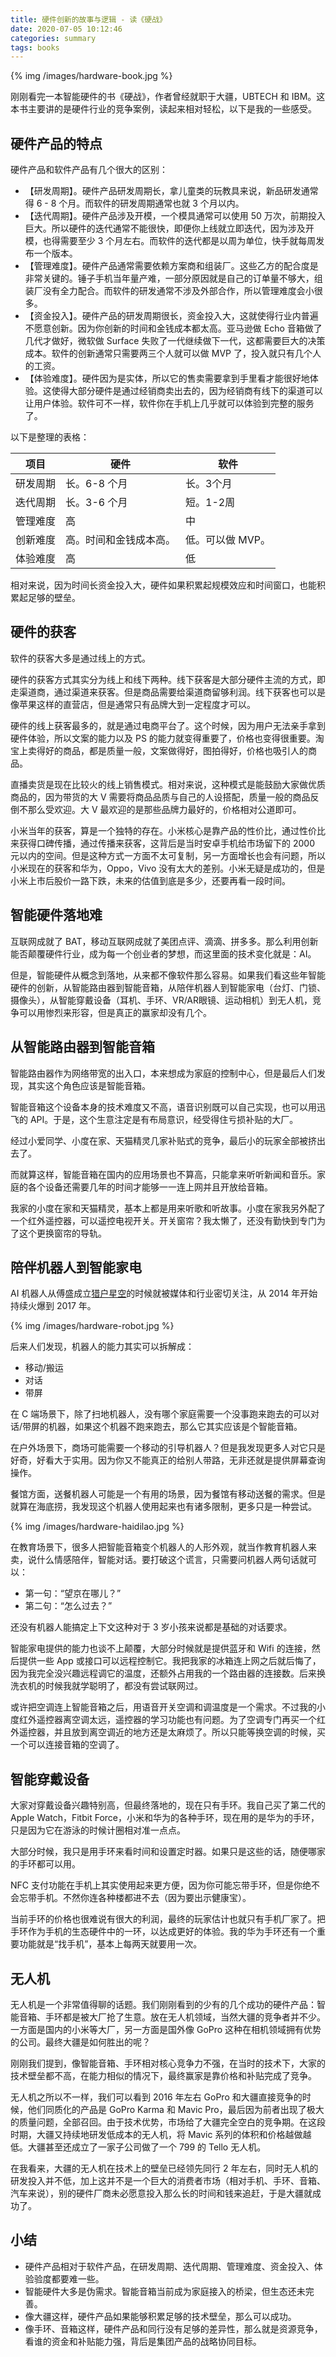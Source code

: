 ```yaml
---
title: 硬件创新的故事与逻辑 - 读《硬战》
date: 2020-07-05 10:12:46
categories: summary
tags: books
---
```


{% img /images/hardware-book.jpg %}

刚刚看完一本智能硬件的书《硬战》，作者曾经就职于大疆，UBTECH 和 IBM。这本书主要讲的是硬件行业的竞争案例，读起来相对轻松，以下是我的一些感受。

## 硬件产品的特点

硬件产品和软件产品有几个很大的区别：

 * 【研发周期】。硬件产品研发周期长，拿儿童类的玩教具来说，新品研发通常得 6 - 8 个月。而软件的研发周期通常也就 3 个月以内。
 * 【迭代周期】。硬件产品涉及开模，一个模具通常可以使用 50 万次，前期投入巨大。所以硬件的迭代通常不能很快，即便你上线就立即迭代，因为涉及开模，也得需要至少 3 个月左右。而软件的迭代都是以周为单位，快手就每周发布一个版本。
 * 【管理难度】。硬件产品通常需要依赖方案商和组装厂。这些乙方的配合度是非常关键的。锤子手机当年量产难，一部分原因就是自己的订单量不够大，组装厂没有全力配合。而软件的研发通常不涉及外部合作，所以管理难度会小很多。
 * 【资金投入】。硬件产品的研发周期很长，资金投入大，这就使得行业内普遍不愿意创新。因为你创新的时间和金钱成本都太高。亚马逊做 Echo 音箱做了几代才做好，微软做 Surface 失败了一代继续做下一代，这都需要巨大的决策成本。软件的创新通常只需要两三个人就可以做 MVP 了，投入就只有几个人的工资。
 * 【体验难度】。硬件因为是实体，所以它的售卖需要拿到手里看才能很好地体验。这使得大部分硬件是通过经销商卖出去的，因为经销商有线下的渠道可以让用户体验。软件可不一样，软件你在手机上几乎就可以体验到完整的服务了。

以下是整理的表格：

 | 项目 | 硬件 | 软件 |
 | ---- |  ----  | ----  |
 | 研发周期 | 长。6-8 个月 | 长。3个月 |
 | 迭代周期 | 长。3-6 个月 | 短。1-2周 |
 | 管理难度 | 高 | 中 |
 | 创新难度 | 高。时间和金钱成本高。 | 低。可以做 MVP。 |
 | 体验难度 | 高 | 低 |

相对来说，因为时间长资金投入大，硬件如果积累起规模效应和时间窗口，也能积累起足够的壁垒。

## 硬件的获客

软件的获客大多是通过线上的方式。

硬件的获客方式其实分为线上和线下两种。线下获客是大部分硬件主流的方式，即走渠道商，通过渠道来获客。但是商品需要给渠道商留够利润。线下获客也可以是像苹果这样的直营店，但是通常只有品牌大到一定程度才可以。

硬件的线上获客最多的，就是通过电商平台了。这个时候，因为用户无法亲手拿到硬件体验，所以文案的能力以及 PS 的能力就变得重要了，价格也变得很重要。淘宝上卖得好的商品，都是质量一般，文案做得好，图拍得好，价格也吸引人的商品。

直播卖货是现在比较火的线上销售模式。相对来说，这种模式是能鼓励大家做优质商品的，因为带货的大 V 需要将商品品质与自己的人设搭配，质量一般的商品反倒不那么受欢迎。大 V 最欢迎的是那些品牌力最好的，价格相对公道即可。

小米当年的获客，算是一个独特的存在。小米核心是靠产品的性价比，通过性价比来获得口碑传播，通过传播来获客，这背后是当时安卓手机给市场留下的 2000 元以内的空间。但是这种方式一方面不太可复制，另一方面增长也会有问题，所以小米现在的获客和华为，Oppo，Vivo 没有太大的差别。小米无疑是成功的，但是小米上市后股价一路下跌，未来的估值到底是多少，还要再看一段时间。

## 智能硬件落地难

互联网成就了 BAT，移动互联网成就了美团点评、滴滴、拼多多。那么利用创新能否颠覆硬件行业，成为每一个创业者的梦想，而这里面的技术变化就是：AI。

但是，智能硬件从概念到落地，从来都不像软件那么容易。如果我们看这些年智能硬件的创新，从智能路由器到智能音箱，从陪伴机器人到智能家电（台灯、门锁、摄像头），从智能穿戴设备（耳机、手环、VR/AR眼镜、运动相机）到无人机，竞争可以用惨烈来形容，但是真正的赢家却没有几个。

## 从智能路由器到智能音箱

智能路由器作为网络带宽的出入口，本来想成为家庭的控制中心，但是最后人们发现，其实这个角色应该是智能音箱。

智能音箱这个设备本身的技术难度又不高，语音识别既可以自己实现，也可以用迅飞的 API。于是，这个生意注定是有布局意识，经受得住亏损补贴的大厂。

经过小爱同学、小度在家、天猫精灵几家补贴式的竞争，最后小的玩家全部被挤出去了。

而就算这样，智能音箱在国内的应用场景也不算高，只能拿来听听新闻和音乐。家庭的各个设备还需要几年的时间才能够一一连上网并且开放给音箱。

我家的小度在家和天猫精灵，基本上都是用来听歌和听故事。小度在家我另外配了一个红外遥控器，可以遥控电视开关。开关窗帘？我太懒了，还没有勤快到专门为了这个更换窗帘的导轨。

## 陪伴机器人到智能家电

AI 机器人从傅盛成立[猎户星空](https://www.ainirobot.com/)的时候就被媒体和行业密切关注，从 2014 年开始持续火爆到 2017 年。

{% img /images/hardware-robot.jpg %}

后来人们发现，机器人的能力其实可以拆解成：
 - 移动/搬运
 - 对话
 - 带屏

在 C 端场景下，除了扫地机器人，没有哪个家庭需要一个没事跑来跑去的可以对话/带屏的机器，如果这个机器不跑来跑去，那么它其实应该是个智能音箱。

在户外场景下，商场可能需要一个移动的引导机器人？但是我发现更多人对它只是好奇，好看大于实用。因为你又不能真正的给别人带路，无非还就是提供屏幕查询操作。

餐馆方面，送餐机器人可能是一个有用的场景，因为餐馆有移动送餐的需求。但是就算在海底捞，我发现这个机器人使用起来也有诸多限制，更多只是一种尝试。

{% img /images/hardware-haidilao.jpg %}

在教育场景下，很多人把智能音箱变个机器人的人形外观，就当作教育机器人来卖，说什么情感陪伴，智能对话。要打破这个谎言，只需要问机器人两句话就可以：

 * 第一句：“望京在哪儿？”
 * 第二句：“怎么过去？”

还没有机器人能搞定上下文这种对于 3 岁小孩来说都是基础的对话要求。

智能家电提供的能力也谈不上颠覆，大部分时候就是提供蓝牙和 Wifi 的连接，然后提供一些 App 或接口可以远程控制它。我把我家的冰箱连上网之后就后悔了，因为我完全没兴趣远程调它的温度，还额外占用我的一个路由器的连接数。后来换洗衣机的时候我就学聪明了，都没有尝试联网过。

或许把空调连上智能音箱之后，用语音开关空调和调温度是一个需求。不过我的小度红外遥控器离空调太远，遥控器的学习功能也有问题。为了空调专门再买一个红外遥控器，并且放到离空调近的地方还是太麻烦了。所以只能等换空调的时候，买一个可以连接音箱的空调了。

## 智能穿戴设备

大家对穿戴设备兴趣特别高，但最终落地的，现在只有手环。我自己买了第二代的 Apple Watch，Fitbit Force，小米和华为的各种手环，现在用的是华为的手环，只是因为它在游泳的时候计圈相对准一点点。

大部分时候，我只是用手环来看时间和设置定时器。如果只是这些的话，随便哪家的手环都可以用。

NFC 支付功能在手机上其实使用起来更方便，因为你可能忘带手环，但是你绝不会忘带手机。不然你连各种楼都进不去（因为要出示健康宝）。

当前手环的价格也很难说有很大的利润，最终的玩家估计也就只有手机厂家了。把手环作为手机的生态硬件中的一环，以达成更好的体验。我的华为手环还有一个重要功能就是“找手机”，基本上每两天就要用一次。

## 无人机

无人机是一个非常值得聊的话题。我们刚刚看到的少有的几个成功的硬件产品：智能音箱、手环都是被大厂抢了生意。放在无人机领域，当然大疆的竞争者并不少。一方面是国内的小米等大厂，另一方面是国外像 GoPro 这种在相机领域拥有优势的公司。最终大疆是如何胜出的呢？

刚刚我们提到，像智能音箱、手环相对核心竞争力不强，在当时的技术下，大家的技术壁垒都不高，在能力相似的情况下，最终赢家是靠价格和补贴完成了竞争。

无人机之所以不一样，我们可以看到 2016 年左右 GoPro 和大疆直接竞争的时候，他们同质化的产品是 GoPro Karma 和 Mavic Pro，最后因为前者出现了极大的质量问题，全部召回。由于技术优势，市场给了大疆完全空白的竞争期。在这段时期，大疆又持续地研发低成本的无人机，将 Mavic 系列的体积和价格越做越低。大疆甚至还成立了一家子公司做了一个 799 的 Tello 无人机。

在我看来，大疆的无人机在技术上的壁垒已经领先同行 2 年左右，同时无人机的研发投入并不低，加上这并不是一个巨大的消费者市场（相对手机、手环、音箱、汽车来说），别的硬件厂商未必愿意投入那么长的时间和钱来追赶，于是大疆就成功了。

## 小结

 * 硬件产品相对于软件产品，在研发周期、迭代周期、管理难度、资金投入、体验验度都要难一些。
 * 智能硬件大多是伪需求。智能音箱当前成为家庭接入的桥梁，但生态还未完善。
 * 像大疆这样，硬件产品如果能够积累足够的技术壁垒，那么可以成功。
 * 像手环、音箱这样，硬件产品和同行没有足够的差异性，那么就是资源竞争，看谁的资金和补贴能力强，背后是集团产品的战略协同目标。


